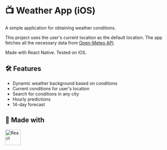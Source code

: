 # 📺 Weather App (iOS)

A simple application for obtaining weather conditions.

This project uses the user's current location as the default location. The app fetches all the necessary data from [Open-Meteo API](https://open-meteo.com/).

Made with React Native.
Tested on iOS.

## 🛠️ Features

- Dynamic weather background based on conditions
- Current conditions for user's location
- Search for conditions in any city
- Hourly predictions
- 14-day forecast

## 🚧 Made with

<div >
	<img width="50" src="https://user-images.githubusercontent.com/25181517/183897015-94a058a6-b86e-4e42-a37f-bf92061753e5.png" alt="React" title="React"/>
</div>
